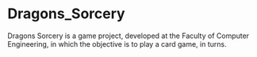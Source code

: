 # Dragons_Sorcery
Dragons Sorcery is a game project, developed at the Faculty of Computer Engineering, in which the objective is to play a card game, in turns.
